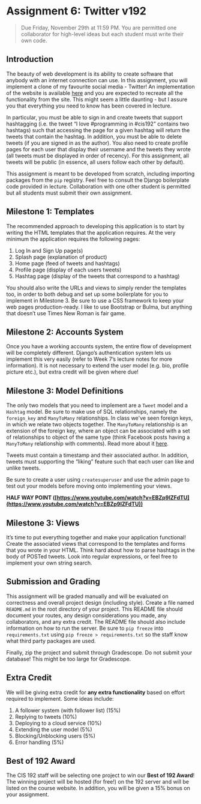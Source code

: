 # Assignment 6: Twitter v192
> Due Friday, November 29th at 11:59 PM. You are permitted one collaborator for high-level ideas but each student must write their own code.

## Introduction
The beauty of web development is its ability to create software that anybody with an internet connection can use. In this assignment, you will implement a clone of my favourite social media - Twitter! An implementation of the website is available [here](https://twitter.kirubarajan.com) and you are expected to recreate all the functionality from the site. This might seem a little daunting - but I assure you that everything you need to know has been covered in lecture.

In particular, you must be able to sign in and create tweets that support hashtagging (i.e. the tweet “I love #programming in #cis192” contains two hashtags) such that accessing the page for a given hashtag will return the tweets that contain the hashtag. In addition, you must be able to delete tweets (if you are signed in as the author). You also need to create profile pages for each user that display their username and the tweets they wrote (all tweets must be displayed in order of recency). For this assignment, all tweets will be public (in essence, all users follow each other by default).

This assignment is meant to be developed from scratch, including importing packages from the `pip` registry. Feel free to consult the Django boilerplate code provided in lecture. Collaboration with one other student is permitted but all students must submit their own assignment.

## Milestone 1: Templates
The recommended approach to developing this application is to start by writing the HTML templates that the application requires. At the very minimum the application requires the following pages:

1. Log In and Sign Up page(s)
2. Splash page (explanation of product)
3. Home page (feed of tweets and hashtags)
4. Profile page (display of each users tweets)
5. Hashtag page (display of the tweets that correspond to a hashtag)

You should also write the URLs and views to simply render the templates too, in order to both debug and set up some boilerplate for you to implement in Milestone 3. Be sure to use a CSS framework to keep your web pages production-ready. I like to use Bootstrap or Bulma, but anything that doesn’t use Times New Roman is fair game.

## Milestone 2: Accounts System
Once you have a working accounts system, the entire flow of development will be completely different. Django’s authentication system lets us implement this very easily (refer to Week 7’s lecture notes for more information). It is not necessary to extend the user model (e.g. bio, profile picture etc.), but extra credit will be given where due!

## Milestone 3: Model Definitions
The only two models that you need to implement are a `Tweet` model and a `Hashtag` model. Be sure to make use of SQL relationships, namely the `foreign_key` and `ManyToMany` relationships. In class we've seen foreign keys, in which we relate two objects together. The `ManyToMany` relationship is an extension of the foreign key, where an object can be associated with a set of relationships to object of the same type (think Facebook posts having a `ManyToMany` relationship with comments). Read more about it [here](https://docs.djangoproject.com/en/2.2/topics/db/examples/many_to_many/).

Tweets must contain a timestamp and their associated author. In addition, tweets must supporting the “liking” feature such that each user can like and unlike tweets.

Be sure to create a user using `createsuperuser` and use the admin page to test out your models before moving onto implementing your views.

**HALF WAY POINT ([https://www.youtube.com/watch?v=EBZp9IZFdTU](https://www.youtube.com/watch?v=EBZp9IZFdTU))**

## Milestone 3: Views
It’s time to put everything together and make your application functional! Create the associated views that correspond to the templates and forms that you wrote in your HTML. Think hard about how to parse hashtags in the body of POSTed tweets. Look into regular expressions, or feel free to implement your own string search.

## Submission and Grading
This assignment will be graded manually and will be evaluated on correctness and overall project design (including style). Create a file named `README.md` in the root directory of your project. This README file should document your routes, any design considerations you made, any collaborators, and any extra credit. The README file should also include information on how to run the server. Be sure to  `pip freeze` into  `requirements.txt` using `pip freeze > requirements.txt` so the staff know what third party packages are used.

Finally, zip the project and submit through Gradescope. Do not submit your database! This might be too large for Gradescope.

## Extra Credit
We will be giving extra credit for **any extra functionality** based on effort required to implement. Some ideas include:

1. A follower system (with follower list) (15%)
2. Replying to tweets (10%)
3. Deploying to a cloud service (10%)
2. Extending the user model (5%)
3. Blocking/Unblocking users (5%)
4. Error handling (5%)

## Best of 192 Award
The CIS 192 staff will be selecting one project to win our **Best of 192 Award**!  The winning project will be hosted (for free!) on the 192 server and will be listed on the course website. In addition, you will be given a 15% bonus on your assignment.
